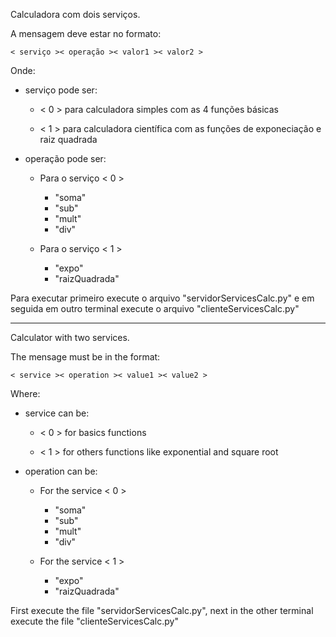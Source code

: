 Calculadora com dois serviços.

A mensagem deve estar no formato:

    < serviço >< operação >< valor1 >< valor2 >

Onde:

- serviço pode ser:
    
    - < 0 > para calculadora simples com as 4 funções básicas

    - < 1 > para calculadora científica com as funções de exponeciação e raiz quadrada 

- operação pode ser:
    - Para o serviço < 0 >
        - "soma"
        - "sub"
        - "mult"
        - "div"
    
    - Para o serviço < 1 >
        - "expo"
        - "raizQuadrada"

Para executar primeiro execute o arquivo "servidorServicesCalc.py" e em seguida em outro terminal execute o arquivo "clienteServicesCalc.py"


----

Calculator with two services.

The mensage must be in the format:

    < service >< operation >< value1 >< value2 >

Where:

- service can be:
    
    - < 0 > for basics functions

    - < 1 > for others functions like exponential and square root
    
- operation can be:
    - For the service < 0 >
        - "soma"
        - "sub"
        - "mult"
        - "div"
    
    - For the service < 1 >
        - "expo"
        - "raizQuadrada"

First execute the file "servidorServicesCalc.py", next in the other terminal execute the file "clienteServicesCalc.py"